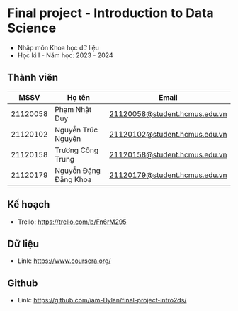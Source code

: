 # Final project - Introduction to Data Science

- Nhập môn Khoa học dữ liệu 
- Học kì I - Năm học: 2023 - 2024

## Thành viên
| MSSV  | Họ tên | Email |
| --- | --- | --- |
| 21120058 | Phạm Nhật Duy | 21120058@student.hcmus.edu.vn |
| 21120102 | Nguyễn Trúc Nguyên | 21120102@student.hcmus.edu.vn |
| 21120158 | Trương Công Trung | 21120158@student.hcmus.edu.vn |
| 21120179 | Nguyễn Đặng Đăng Khoa | 21120179@student.hcmus.edu.vn |

## Kế hoạch
- Trello: https://trello.com/b/Fn6rM295

## Dữ liệu
- Link: https://www.coursera.org/

## Github
- Link: https://github.com/iam-Dylan/final-project-intro2ds/